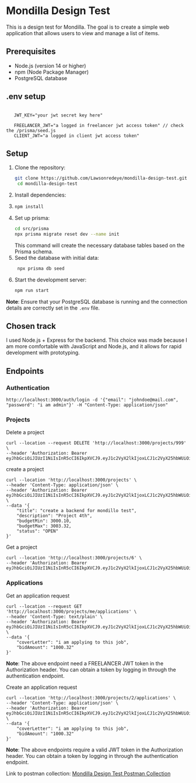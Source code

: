 # Mondilla Design Test

This is a design test for Mondilla. The goal is to create a simple web application that allows users to view and manage a list of items.

## Prerequisites
- Node.js (version 14 or higher)
- npm (Node Package Manager)
- PostgreSQL database

## .env setup
```shell

   JWT_KEY="your jwt secret key here"
   
   FREELANCER_JWT="a logged in freelancer jwt access token" // check the /prisma/seed.js
   CLIENT_JWT="a logged in client jwt access token"
```

## Setup
1. Clone the repository:
   ```bash
   git clone https://github.com/Lawsonredeye/mondilla-design-test.git
    cd mondilla-design-test
    ```
2. Install dependencies:
3. ```bash
   npm install
   ```
4. Set up prisma:
   ```bash
   cd src/prisma
   npx prisma migrate reset dev --name init
   ```
   This command will create the necessary database tables based on the Prisma schema.
5. Seed the database with initial data:
   ```bash
    npx prisma db seed
    ```
6. Start the development server:
   ```bash
   npm run start
   ```
**Note**: Ensure that your PostgreSQL database is running and the connection details are correctly set in the `.env` file.
   
## Chosen track
I used Node.js + Express for the backend. This choice was made because I am more comfortable with JavaScript and Node.js, and it allows for rapid development with prototyping.

## Endpoints
### Authentication
```curl
http://localhost:3000/auth/login -d '{"email": "johndoe@mail.com", "password": "i am admin"}' -H "Content-Type: application/json"
```

### Projects
Delete a project
```curl
curl --location --request DELETE 'http://localhost:3000/projects/999' \
--header 'Authorization: Bearer eyJhbGciOiJIUzI1NiIsInR5cCI6IkpXVCJ9.eyJ1c2VyX2lkIjoxLCJ1c2VyX25hbWUiOiJqYW5ldCBkb2UiLCJyb2xlIjoiQ0xJRU5UIiwiaWF0IjoxNzU1NTA1ODcxLCJleHAiOjE3NTU1NDE4NzF9.B2I80_9souK4Uc0m1G8qUqcnga076Mcr4_NdTcTSCOk'
```

create a project
```curl
curl --location 'http://localhost:3000/projects' \
--header 'Content-Type: application/json' \
--header 'Authorization: Bearer eyJhbGciOiJIUzI1NiIsInR5cCI6IkpXVCJ9.eyJ1c2VyX2lkIjoxLCJ1c2VyX25hbWUiOiJqYW5ldCBkb2UiLCJyb2xlIjoiQ0xJRU5UIiwiaWF0IjoxNzU1NTA1ODcxLCJleHAiOjE3NTU1NDE4NzF9.B2I80_9souK4Uc0m1G8qUqcnga076Mcr4_NdTcTSCOk' \
--data '{
    "title": "create a backend for mondillo test",
    "description": "Project 4th",
    "budgetMin": 3000.10,
    "budgetMax": 3003.32,
    "status": "OPEN"
}'
```

Get a project
```curl
curl --location 'http://localhost:3000/projects/6' \
--header 'Authorization: Bearer eyJhbGciOiJIUzI1NiIsInR5cCI6IkpXVCJ9.eyJ1c2VyX2lkIjoxLCJ1c2VyX25hbWUiOiJqYW5ldCBkb2UiLCJyb2xlIjoiQ0xJRU5UIiwiaWF0IjoxNzU1NTA1ODcxLCJleHAiOjE3NTU1NDE4NzF9.B2I80_9souK4Uc0m1G8qUqcnga076Mcr4_NdTcTSCOk'
```

### Applications
Get an application request
```curl
curl --location --request GET 'http://localhost:3000/projects/me/applications' \
--header 'Content-Type: text/plain' \
--header 'Authorization: Bearer eyJhbGciOiJIUzI1NiIsInR5cCI6IkpXVCJ9.eyJ1c2VyX2lkIjoxLCJ1c2VyX25hbWUiOiJqYW5ldCBkb2UiLCJyb2xlIjoiQ0xJRU5UIiwiaWF0IjoxNzU1NTA1ODcxLCJleHAiOjE3NTU1NDE4NzF9.B2I80_9souK4Uc0m1G8qUqcnga076Mcr4_NdTcTSCOk' \
--data '{
    "coverLetter": "i am applying to this job",
    "bidAmount": "1000.32"
}'
```
**Note**: The above endpoint need a FREELANCER JWT token in the Authorization header. You can obtain a token by logging in through the authentication endpoint.

Create an application request
```curl
curl --location 'http://localhost:3000/projects/2/applications' \
--header 'Content-Type: application/json' \
--header 'Authorization: Bearer eyJhbGciOiJIUzI1NiIsInR5cCI6IkpXVCJ9.eyJ1c2VyX2lkIjoxLCJ1c2VyX25hbWUiOiJqYW5ldCBkb2UiLCJyb2xlIjoiQ0xJRU5UIiwiaWF0IjoxNzU1NTA1ODcxLCJleHAiOjE3NTU1NDE4NzF9.B2I80_9souK4Uc0m1G8qUqcnga076Mcr4_NdTcTSCOk' \
--data '{
    "coverLetter": "i am applying to this job",
    "bidAmount": "1000.32"
}'
```

**Note**: The above endpoints require a valid JWT token in the Authorization header. You can obtain a token by logging in through the authentication endpoint.

Link to postman collection: [Mondilla Design Test Postman Collection](https://www.postman.com/mandobackendteam/workspace/mondilla-test/collection/36431925-c418e952-1aa5-4f80-9d6f-9e258db223d0?action=share&creator=36431925&active-environment=36431925-41966b14-b1bc-482f-b678-60e4f5206f70)



